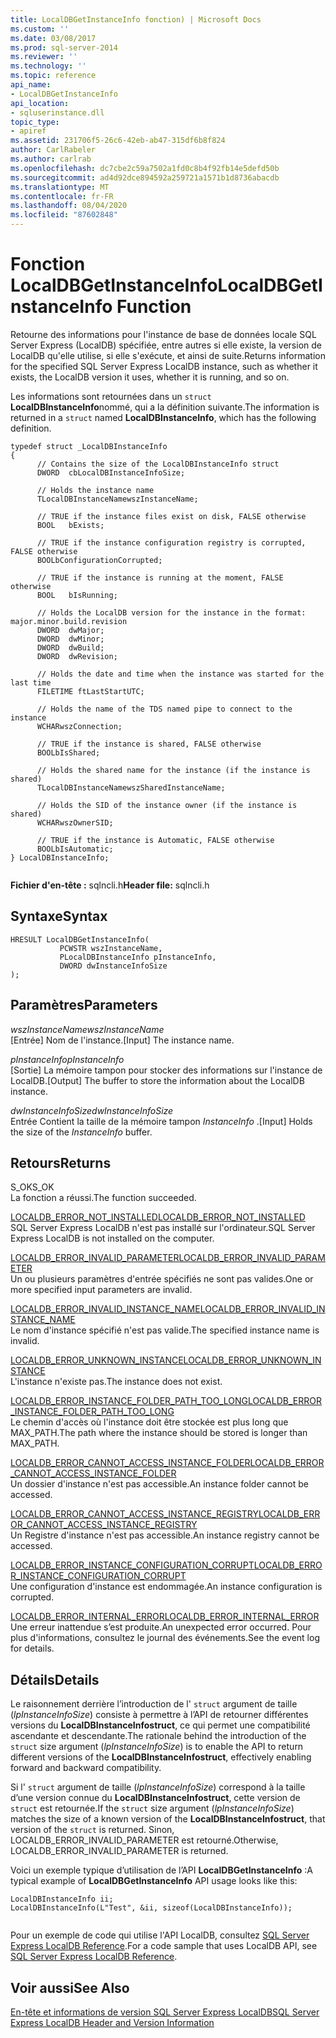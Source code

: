 ```yaml
---
title: LocalDBGetInstanceInfo fonction) | Microsoft Docs
ms.custom: ''
ms.date: 03/08/2017
ms.prod: sql-server-2014
ms.reviewer: ''
ms.technology: ''
ms.topic: reference
api_name:
- LocalDBGetInstanceInfo
api_location:
- sqluserinstance.dll
topic_type:
- apiref
ms.assetid: 231706f5-26c6-42eb-ab47-315df6b8f824
author: CarlRabeler
ms.author: carlrab
ms.openlocfilehash: dc7cbe2c59a7502a1fd0c8b4f92fb14e5defd50b
ms.sourcegitcommit: ad4d92dce894592a259721a1571b1d8736abacdb
ms.translationtype: MT
ms.contentlocale: fr-FR
ms.lasthandoff: 08/04/2020
ms.locfileid: "87602848"
---
```

# <a name="localdbgetinstanceinfo-function"></a><span data-ttu-id="466d2-102">Fonction LocalDBGetInstanceInfo</span><span class="sxs-lookup"><span data-stu-id="466d2-102">LocalDBGetInstanceInfo Function</span></span>
  <span data-ttu-id="466d2-103">Retourne des informations pour l'instance de base de données locale SQL Server Express (LocalDB) spécifiée, entre autres si elle existe, la version de LocalDB qu'elle utilise, si elle s'exécute, et ainsi de suite.</span><span class="sxs-lookup"><span data-stu-id="466d2-103">Returns information for the specified SQL Server Express LocalDB instance, such as whether it exists, the LocalDB version it uses, whether it is running, and so on.</span></span>  
  
 <span data-ttu-id="466d2-104">Les informations sont retournées dans un `struct` **LocalDBInstanceInfo**nommé, qui a la définition suivante.</span><span class="sxs-lookup"><span data-stu-id="466d2-104">The information is returned in a `struct` named **LocalDBInstanceInfo**, which has the following definition.</span></span>  
  
```  
typedef struct _LocalDBInstanceInfo  
{  
      // Contains the size of the LocalDBInstanceInfo struct  
      DWORD  cbLocalDBInstanceInfoSize;  
  
      // Holds the instance name  
      TLocalDBInstanceNamewszInstanceName;  
  
      // TRUE if the instance files exist on disk, FALSE otherwise  
      BOOL   bExists;  
  
      // TRUE if the instance configuration registry is corrupted, FALSE otherwise  
      BOOLbConfigurationCorrupted;  
  
      // TRUE if the instance is running at the moment, FALSE otherwise  
      BOOL   bIsRunning;  
  
      // Holds the LocalDB version for the instance in the format: major.minor.build.revision  
      DWORD  dwMajor;  
      DWORD  dwMinor;  
      DWORD  dwBuild;  
      DWORD  dwRevision;  
  
      // Holds the date and time when the instance was started for the last time  
      FILETIME ftLastStartUTC;  
  
      // Holds the name of the TDS named pipe to connect to the instance  
      WCHARwszConnection;  
  
      // TRUE if the instance is shared, FALSE otherwise  
      BOOLbIsShared;  
  
      // Holds the shared name for the instance (if the instance is shared)  
      TLocalDBInstanceNamewszSharedInstanceName;  
  
      // Holds the SID of the instance owner (if the instance is shared)  
      WCHARwszOwnerSID;   
  
      // TRUE if the instance is Automatic, FALSE otherwise  
      BOOLbIsAutomatic;  
} LocalDBInstanceInfo;  
  
```  
  
 <span data-ttu-id="466d2-105">**Fichier d'en-tête :** sqlncli.h</span><span class="sxs-lookup"><span data-stu-id="466d2-105">**Header file:** sqlncli.h</span></span>  
  
## <a name="syntax"></a><span data-ttu-id="466d2-106">Syntaxe</span><span class="sxs-lookup"><span data-stu-id="466d2-106">Syntax</span></span>  
  
```  
HRESULT LocalDBGetInstanceInfo(  
           PCWSTR wszInstanceName,  
           PLocalDBInstanceInfo pInstanceInfo,  
           DWORD dwInstanceInfoSize   
);  
```  
  
## <a name="parameters"></a><span data-ttu-id="466d2-107">Paramètres</span><span class="sxs-lookup"><span data-stu-id="466d2-107">Parameters</span></span>  
 <span data-ttu-id="466d2-108">*wszInstanceName*</span><span class="sxs-lookup"><span data-stu-id="466d2-108">*wszInstanceName*</span></span>  
 <span data-ttu-id="466d2-109">[Entrée] Nom de l'instance.</span><span class="sxs-lookup"><span data-stu-id="466d2-109">[Input] The instance name.</span></span>  
  
 <span data-ttu-id="466d2-110">*pInstanceInfo*</span><span class="sxs-lookup"><span data-stu-id="466d2-110">*pInstanceInfo*</span></span>  
 <span data-ttu-id="466d2-111">[Sortie] La mémoire tampon pour stocker des informations sur l'instance de LocalDB.</span><span class="sxs-lookup"><span data-stu-id="466d2-111">[Output] The buffer to store the information about the LocalDB instance.</span></span>  
  
 <span data-ttu-id="466d2-112">*dwInstanceInfoSize*</span><span class="sxs-lookup"><span data-stu-id="466d2-112">*dwInstanceInfoSize*</span></span>  
 <span data-ttu-id="466d2-113">Entrée Contient la taille de la mémoire tampon *InstanceInfo* .</span><span class="sxs-lookup"><span data-stu-id="466d2-113">[Input] Holds the size of the *InstanceInfo* buffer.</span></span>  
  
## <a name="returns"></a><span data-ttu-id="466d2-114">Retours</span><span class="sxs-lookup"><span data-stu-id="466d2-114">Returns</span></span>  
 <span data-ttu-id="466d2-115">S_OK</span><span class="sxs-lookup"><span data-stu-id="466d2-115">S_OK</span></span>  
 <span data-ttu-id="466d2-116">La fonction a réussi.</span><span class="sxs-lookup"><span data-stu-id="466d2-116">The function succeeded.</span></span>  
  
 [<span data-ttu-id="466d2-117">LOCALDB_ERROR_NOT_INSTALLED</span><span class="sxs-lookup"><span data-stu-id="466d2-117">LOCALDB_ERROR_NOT_INSTALLED</span></span>](../express-localdb-error-messages/localdb-error-not-installed.md)  
 <span data-ttu-id="466d2-118">SQL Server Express LocalDB n'est pas installé sur l'ordinateur.</span><span class="sxs-lookup"><span data-stu-id="466d2-118">SQL Server Express LocalDB is not installed on the computer.</span></span>  
  
 [<span data-ttu-id="466d2-119">LOCALDB_ERROR_INVALID_PARAMETER</span><span class="sxs-lookup"><span data-stu-id="466d2-119">LOCALDB_ERROR_INVALID_PARAMETER</span></span>](../express-localdb-error-messages/localdb-error-invalid-parameter.md)  
 <span data-ttu-id="466d2-120">Un ou plusieurs paramètres d'entrée spécifiés ne sont pas valides.</span><span class="sxs-lookup"><span data-stu-id="466d2-120">One or more specified input parameters are invalid.</span></span>  
  
 [<span data-ttu-id="466d2-121">LOCALDB_ERROR_INVALID_INSTANCE_NAME</span><span class="sxs-lookup"><span data-stu-id="466d2-121">LOCALDB_ERROR_INVALID_INSTANCE_NAME</span></span>](../express-localdb-error-messages/localdb-error-invalid-instance-name.md)  
 <span data-ttu-id="466d2-122">Le nom d'instance spécifié n'est pas valide.</span><span class="sxs-lookup"><span data-stu-id="466d2-122">The specified instance name is invalid.</span></span>  
  
 [<span data-ttu-id="466d2-123">LOCALDB_ERROR_UNKNOWN_INSTANCE</span><span class="sxs-lookup"><span data-stu-id="466d2-123">LOCALDB_ERROR_UNKNOWN_INSTANCE</span></span>](../express-localdb-error-messages/localdb-error-unknown-instance.md)  
 <span data-ttu-id="466d2-124">L'instance n'existe pas.</span><span class="sxs-lookup"><span data-stu-id="466d2-124">The instance does not exist.</span></span>  
  
 [<span data-ttu-id="466d2-125">LOCALDB_ERROR_INSTANCE_FOLDER_PATH_TOO_LONG</span><span class="sxs-lookup"><span data-stu-id="466d2-125">LOCALDB_ERROR_INSTANCE_FOLDER_PATH_TOO_LONG</span></span>](../express-localdb-error-messages/localdb-error-instance-folder-path-too-long.md)  
 <span data-ttu-id="466d2-126">Le chemin d'accès où l'instance doit être stockée est plus long que MAX_PATH.</span><span class="sxs-lookup"><span data-stu-id="466d2-126">The path where the instance should be stored is longer than MAX_PATH.</span></span>  
  
 [<span data-ttu-id="466d2-127">LOCALDB_ERROR_CANNOT_ACCESS_INSTANCE_FOLDER</span><span class="sxs-lookup"><span data-stu-id="466d2-127">LOCALDB_ERROR_CANNOT_ACCESS_INSTANCE_FOLDER</span></span>](../express-localdb-error-messages/localdb-error-cannot-access-instance-folder.md)  
 <span data-ttu-id="466d2-128">Un dossier d'instance n'est pas accessible.</span><span class="sxs-lookup"><span data-stu-id="466d2-128">An instance folder cannot be accessed.</span></span>  
  
 [<span data-ttu-id="466d2-129">LOCALDB_ERROR_CANNOT_ACCESS_INSTANCE_REGISTRY</span><span class="sxs-lookup"><span data-stu-id="466d2-129">LOCALDB_ERROR_CANNOT_ACCESS_INSTANCE_REGISTRY</span></span>](../express-localdb-error-messages/localdb-error-cannot-access-instance-registry.md)  
 <span data-ttu-id="466d2-130">Un Registre d'instance n'est pas accessible.</span><span class="sxs-lookup"><span data-stu-id="466d2-130">An instance registry cannot be accessed.</span></span>  
  
 [<span data-ttu-id="466d2-131">LOCALDB_ERROR_INSTANCE_CONFIGURATION_CORRUPT</span><span class="sxs-lookup"><span data-stu-id="466d2-131">LOCALDB_ERROR_INSTANCE_CONFIGURATION_CORRUPT</span></span>](../express-localdb-error-messages/localdb-error-instance-configuration-corrupt.md)  
 <span data-ttu-id="466d2-132">Une configuration d'instance est endommagée.</span><span class="sxs-lookup"><span data-stu-id="466d2-132">An instance configuration is corrupted.</span></span>  
  
 [<span data-ttu-id="466d2-133">LOCALDB_ERROR_INTERNAL_ERROR</span><span class="sxs-lookup"><span data-stu-id="466d2-133">LOCALDB_ERROR_INTERNAL_ERROR</span></span>](../express-localdb-error-messages/localdb-error-internal-error.md)  
 <span data-ttu-id="466d2-134">Une erreur inattendue s’est produite.</span><span class="sxs-lookup"><span data-stu-id="466d2-134">An unexpected error occurred.</span></span> <span data-ttu-id="466d2-135">Pour plus d'informations, consultez le journal des événements.</span><span class="sxs-lookup"><span data-stu-id="466d2-135">See the event log for details.</span></span>  
  
## <a name="details"></a><span data-ttu-id="466d2-136">Détails</span><span class="sxs-lookup"><span data-stu-id="466d2-136">Details</span></span>  
 <span data-ttu-id="466d2-137">Le raisonnement derrière l’introduction de l' `struct` argument de taille (*lpInstanceInfoSize*) consiste à permettre à l’API de retourner différentes versions du **LocalDBInstanceInfostruct**, ce qui permet une compatibilité ascendante et descendante.</span><span class="sxs-lookup"><span data-stu-id="466d2-137">The rationale behind the introduction of the `struct` size argument (*lpInstanceInfoSize*) is to enable the API to return different versions of the **LocalDBInstanceInfostruct**, effectively enabling forward and backward compatibility.</span></span>  
  
 <span data-ttu-id="466d2-138">Si l' `struct` argument de taille (*lpInstanceInfoSize*) correspond à la taille d’une version connue du **LocalDBInstanceInfostruct**, cette version de `struct` est retournée.</span><span class="sxs-lookup"><span data-stu-id="466d2-138">If the `struct` size argument (*lpInstanceInfoSize*) matches the size of a known version of the **LocalDBInstanceInfostruct**, that version of the `struct` is returned.</span></span> <span data-ttu-id="466d2-139">Sinon, LOCALDB_ERROR_INVALID_PARAMETER est retourné.</span><span class="sxs-lookup"><span data-stu-id="466d2-139">Otherwise, LOCALDB_ERROR_INVALID_PARAMETER is returned.</span></span>  
  
 <span data-ttu-id="466d2-140">Voici un exemple typique d’utilisation de l’API **LocalDBGetInstanceInfo** :</span><span class="sxs-lookup"><span data-stu-id="466d2-140">A typical example of **LocalDBGetInstanceInfo** API usage looks like this:</span></span>  
  
```  
LocalDBInstanceInfo ii;  
LocalDBInstanceInfo(L"Test", &ii, sizeof(LocalDBInstanceInfo));  
  
```  
  
 <span data-ttu-id="466d2-141">Pour un exemple de code qui utilise l'API LocalDB, consultez [SQL Server Express LocalDB Reference](../sql-server-express-localdb-reference.md).</span><span class="sxs-lookup"><span data-stu-id="466d2-141">For a code sample that uses LocalDB API, see [SQL Server Express LocalDB Reference](../sql-server-express-localdb-reference.md).</span></span>  
  
## <a name="see-also"></a><span data-ttu-id="466d2-142">Voir aussi</span><span class="sxs-lookup"><span data-stu-id="466d2-142">See Also</span></span>  
 [<span data-ttu-id="466d2-143">En-tête et informations de version SQL Server Express LocalDB</span><span class="sxs-lookup"><span data-stu-id="466d2-143">SQL Server Express LocalDB Header and Version Information</span></span>](sql-server-express-localdb-header-and-version-information.md)  
  
  
